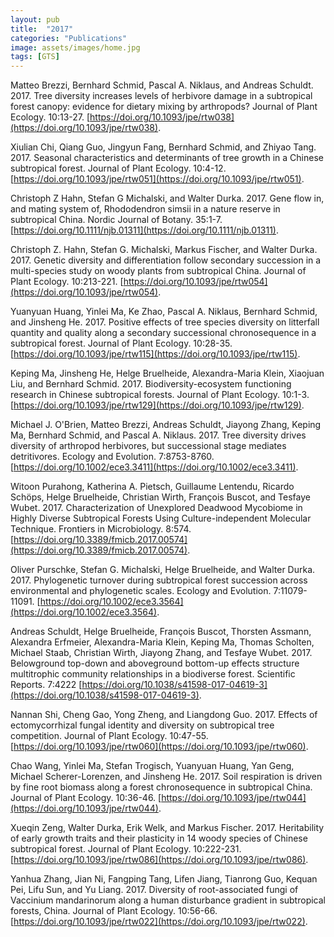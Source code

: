 ```yaml
---
layout: pub
title:  "2017"
categories: "Publications"
image: assets/images/home.jpg
tags: [GTS]
---
```

Matteo Brezzi, Bernhard Schmid, Pascal A. Niklaus, and Andreas Schuldt. 2017. Tree diversity increases levels of herbivore damage in a subtropical forest canopy: evidence for dietary mixing by arthropods? Journal of Plant Ecology. 10:13-27. [https://doi.org/10.1093/jpe/rtw038](https://doi.org/10.1093/jpe/rtw038).


Xiulian Chi, Qiang Guo, Jingyun Fang, Bernhard Schmid, and Zhiyao Tang. 2017. Seasonal characteristics and determinants of tree growth in a Chinese subtropical forest. Journal of Plant Ecology. 10:4-12. [https://doi.org/10.1093/jpe/rtw051](https://doi.org/10.1093/jpe/rtw051).

Christoph Z Hahn, Stefan G Michalski, and Walter Durka. 2017. Gene flow in, and mating system of, Rhododendron simsii in a nature reserve in subtropical China. Nordic Journal of Botany. 35:1-7. [https://doi.org/10.1111/njb.01311](https://doi.org/10.1111/njb.01311).

Christoph Z. Hahn, Stefan G. Michalski, Markus Fischer, and Walter Durka. 2017. Genetic diversity and differentiation follow secondary succession in a multi-species study on woody plants from subtropical China. Journal of Plant Ecology. 10:213-221. [https://doi.org/10.1093/jpe/rtw054](https://doi.org/10.1093/jpe/rtw054).


Yuanyuan Huang, Yinlei Ma, Ke Zhao, Pascal A. Niklaus, Bernhard Schmid, and Jinsheng He. 2017. Positive effects of tree species diversity on litterfall quantity and quality along a secondary successional chronosequence in a subtropical forest. Journal of Plant Ecology. 10:28-35. [https://doi.org/10.1093/jpe/rtw115](https://doi.org/10.1093/jpe/rtw115).


Keping Ma, Jinsheng He, Helge Bruelheide, Alexandra-Maria Klein, Xiaojuan Liu, and Bernhard Schmid. 2017. Biodiversity-ecosystem functioning research in Chinese subtropical forests. Journal of Plant Ecology. 10:1-3. [https://doi.org/10.1093/jpe/rtw129](https://doi.org/10.1093/jpe/rtw129).


Michael J. O'Brien, Matteo Brezzi, Andreas Schuldt, Jiayong Zhang, Keping Ma, Bernhard Schmid, and Pascal A. Niklaus. 2017. Tree diversity drives diversity of arthropod herbivores, but successional stage mediates detritivores. Ecology and Evolution. 7:8753-8760. [https://doi.org/10.1002/ece3.3411](https://doi.org/10.1002/ece3.3411).


Witoon Purahong, Katherina A. Pietsch, Guillaume Lentendu, Ricardo Schöps, Helge Bruelheide, Christian Wirth, François Buscot, and Tesfaye Wubet. 2017. Characterization of Unexplored Deadwood Mycobiome in Highly Diverse Subtropical Forests Using Culture-independent Molecular Technique. Frontiers in Microbiology. 8:574. [https://doi.org/10.3389/fmicb.2017.00574](https://doi.org/10.3389/fmicb.2017.00574).


Oliver Purschke, Stefan G. Michalski, Helge Bruelheide, and Walter Durka. 2017. Phylogenetic turnover during subtropical forest succession across environmental and phylogenetic scales. Ecology and Evolution. 7:11079-11091. [https://doi.org/10.1002/ece3.3564](https://doi.org/10.1002/ece3.3564).


Andreas Schuldt, Helge Bruelheide, François Buscot, Thorsten Assmann, Alexandra Erfmeier, Alexandra-Maria Klein, Keping Ma, Thomas Scholten, Michael Staab, Christian Wirth, Jiayong Zhang, and Tesfaye Wubet. 2017. Belowground top-down and aboveground bottom-up effects structure multitrophic community relationships in a biodiverse forest. Scientific Reports. 7:4222 [https://doi.org/10.1038/s41598-017-04619-3](https://doi.org/10.1038/s41598-017-04619-3).


Nannan Shi, Cheng Gao, Yong Zheng, and Liangdong Guo. 2017. Effects of ectomycorrhizal fungal identity and diversity on subtropical tree competition. Journal of Plant Ecology. 10:47-55. [https://doi.org/10.1093/jpe/rtw060](https://doi.org/10.1093/jpe/rtw060).


Chao Wang, Yinlei Ma, Stefan Trogisch, Yuanyuan Huang, Yan Geng, Michael Scherer-Lorenzen, and Jinsheng He. 2017. Soil respiration is driven by fine root biomass along a forest chronosequence in subtropical China. Journal of Plant Ecology. 10:36-46. [https://doi.org/10.1093/jpe/rtw044](https://doi.org/10.1093/jpe/rtw044).


Xueqin Zeng, Walter Durka, Erik Welk, and Markus Fischer. 2017. Heritability of early growth traits and their plasticity in 14 woody species of Chinese subtropical forest. Journal of Plant Ecology. 10:222-231. [https://doi.org/10.1093/jpe/rtw086](https://doi.org/10.1093/jpe/rtw086).


Yanhua Zhang, Jian Ni, Fangping Tang, Lifen Jiang, Tianrong Guo, Kequan Pei, Lifu Sun, and Yu Liang. 2017. Diversity of root-associated fungi of Vaccinium mandarinorum along a human disturbance gradient in subtropical forests, China. Journal of Plant Ecology. 10:56-66. [https://doi.org/10.1093/jpe/rtw022](https://doi.org/10.1093/jpe/rtw022).
